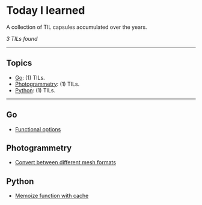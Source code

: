 # Today I learned

A collection of TIL capsules accumulated over the years.

_3 TILs found_

---

## Topics

* [Go](#Go): (1) TILs.
* [Photogrammetry](#Photogrammetry): (1) TILs.
* [Python](#Python): (1) TILs.

---

## Go
* [Functional options](go/functional-options.md)

## Photogrammetry
* [Convert between different mesh formats](photogrammetry/convert-between-different-mesh-formats.md)

## Python
* [Memoize function with cache](python/memoize-function-with-cache.md)
